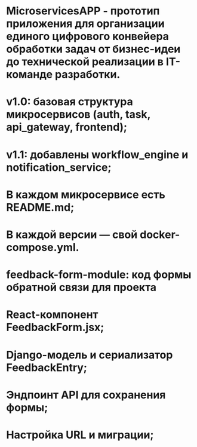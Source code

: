#  MicroservicesAPP - прототип приложения для организации единого цифрового конвейера обработки задач от бизнес-идеи до технической реализации в IT-команде разработки.
# v1.0: базовая структура микросервисов (auth, task, api_gateway, frontend);
# v1.1: добавлены workflow_engine и notification_service;
# В каждом микросервисе есть README.md;
# В каждой версии — свой docker-compose.yml.

# feedback-form-module:  код формы обратной связи для проекта
#      React-компонент FeedbackForm.jsx;
#      Django-модель и сериализатор FeedbackEntry;
#      Эндпоинт API для сохранения формы;
#      Настройка URL и миграции;
